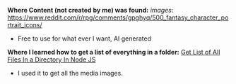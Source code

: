 **Where Content (not created by me) was found:**
*images*: https://www.reddit.com/r/rpg/comments/gpghyq/500_fantasy_character_portrait_icons/
- Free to use for what ever I want, AI generated

**Where I learned how to get a list of everything in a folder:**
[Get List of All Files In a Directory In Node JS](https://medium.com/stackfame/get-list-of-all-files-in-a-directory-in-node-js-befd31677ec5#:~:text=js%20fs%20core%20module%20to,all%20files%20in%20the%20directory.)
- I used it to get all the media images.